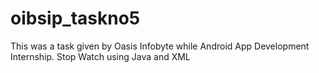 # oibsip_taskno5


This was a task given by Oasis Infobyte while Android App Development Internship. Stop Watch using Java and XML
